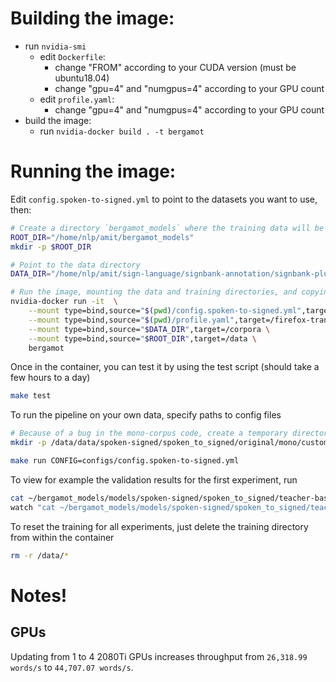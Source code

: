 # Building the image:

- run `nvidia-smi`
  - edit `Dockerfile`:
      - change "FROM" according to your CUDA version (must be ubuntu18.04)
      - change "gpu=4" and "numgpus=4" according to your GPU count
  - edit `profile.yaml`:
      - change "gpu=4" and "numgpus=4" according to your GPU count
- build the image:
    - run `nvidia-docker build . -t bergamot`

# Running the image:

Edit `config.spoken-to-signed.yml` to point to the datasets you want to use, then:

```bash
# Create a directory `bergamot_models` where the training data will be stored.
ROOT_DIR="/home/nlp/amit/bergamot_models"
mkdir -p $ROOT_DIR

# Point to the data directory
DATA_DIR="/home/nlp/amit/sign-language/signbank-annotation/signbank-plus/data"

# Run the image, mounting the data and training directories, and copying the config file
nvidia-docker run -it  \
	--mount type=bind,source="$(pwd)/config.spoken-to-signed.yml",target=/firefox-translations-training/configs/config.spoken-to-signed.yml \
	--mount type=bind,source="$(pwd)/profile.yaml",target=/firefox-translations-training/profiles/local/config.yaml \
	--mount type=bind,source="$DATA_DIR",target=/corpora \
	--mount type=bind,source="$ROOT_DIR",target=/data \
	bergamot
```

Once in the container, you can test it by using the test script (should take a few hours to a day)

```bash
make test
```

To run the pipeline on your own data, specify paths to config files

```bash
# Because of a bug in the mono-corpus code, create a temporary directory
mkdir -p /data/data/spoken-signed/spoken_to_signed/original/mono/custom-mono_/corpora/mono/words/original/custom-mono_/corpora/mono/words/

make run CONFIG=configs/config.spoken-to-signed.yml
```

To view for example the validation results for the first experiment, run

```bash
cat ~/bergamot_models/models/spoken-signed/spoken_to_signed/teacher-base0/valid.log  | grep 'chrf'
watch "cat ~/bergamot_models/models/spoken-signed/spoken_to_signed/teacher-base0/valid.log  | grep 'chrf'"
````

To reset the training for all experiments, just delete the training directory from within the container

```bash
rm -r /data/*
```


# Notes!

## GPUs

Updating from 1 to 4 2080Ti GPUs increases throughput from `26,318.99 words/s` to `44,707.07 words/s`.
